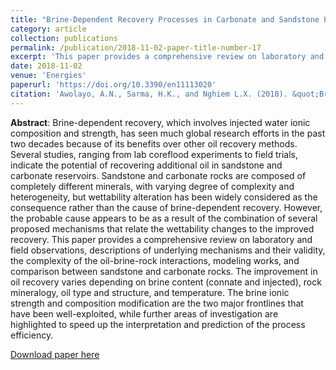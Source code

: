 ```yaml
---
title: "Brine-Dependent Recovery Processes in Carbonate and Sandstone Petroleum Reservoirs: Review of Laboratory-Field Studies, Interfacial Mechanisms and Modeling Attempts"
category: article
collection: publications
permalink: /publication/2018-11-02-paper-title-number-17
excerpt: 'This paper provides a comprehensive review on laboratory and field observations, descriptions of underlying mechanisms and their validity, the complexity of the oil-brine-rock interactions, modeling works, and comparison between sandstone and carbonate rocks.'
date: 2018-11-02
venue: 'Energies'
paperurl: 'https://doi.org/10.3390/en11113020'
citation: 'Awolayo, A.N., Sarma, H.K., and Nghiem L.X. (2018). &quot;Brine-Dependent Recovery Processes in Carbonate and Sandstone Petroleum Reservoirs: Review of Laboratory-Field Studies, Interfacial Mechanisms and Modeling Attempts.&quot; <i>Energies</i>. 11(11): 3020.'
---
```

**Abstract**: Brine-dependent recovery, which involves injected water ionic composition and strength, has seen much global research efforts in the past two decades because of its benefits over other oil recovery methods. Several studies, ranging from lab coreflood experiments to field trials, indicate the potential of recovering additional oil in sandstone and carbonate reservoirs. Sandstone and carbonate rocks are composed of completely different minerals, with varying degree of complexity and heterogeneity, but wettability alteration has been widely considered as the consequence rather than the cause of brine-dependent recovery. However, the probable cause appears to be as a result of the combination of several proposed mechanisms that relate the wettability changes to the improved recovery. This paper provides a comprehensive review on laboratory and field observations, descriptions of underlying mechanisms and their validity, the complexity of the oil-brine-rock interactions, modeling works, and comparison between sandstone and carbonate rocks. The improvement in oil recovery varies depending on brine content (connate and injected), rock mineralogy, oil type and structure, and temperature. The brine ionic strength and composition modification are the two major frontlines that have been well-exploited, while further areas of investigation are highlighted to speed up the interpretation and prediction of the process efficiency.

[Download paper here](https://www.mdpi.com/1996-1073/11/11/3020)
